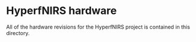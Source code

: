 # HyperfNIRS hardware
All of the hardware revisions for the HyperfNIRS project is contained in this directory.

